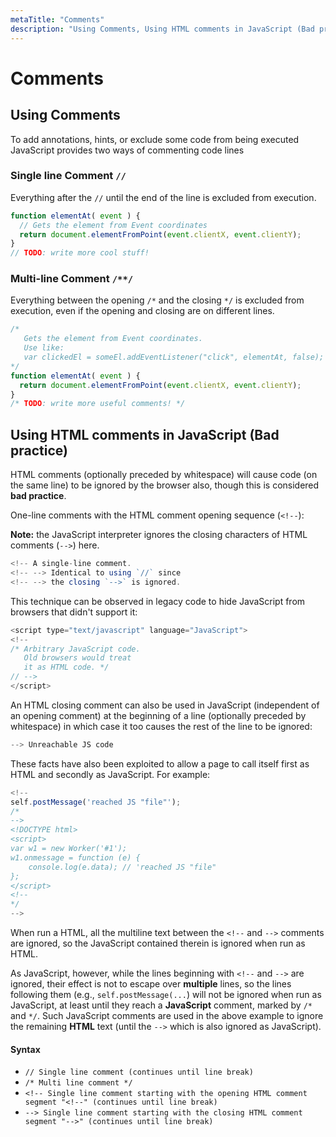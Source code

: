 ```yaml
---
metaTitle: "Comments"
description: "Using Comments, Using HTML comments in JavaScript (Bad practice)"
---
```


# Comments




## Using Comments


To add annotations, hints, or exclude some code from being executed JavaScript provides two ways of commenting code lines

### Single line Comment `//`

Everything after the `//` until the end of the line is excluded from execution.

```js
function elementAt( event ) {
  // Gets the element from Event coordinates
  return document.elementFromPoint(event.clientX, event.clientY);
}
// TODO: write more cool stuff!

```

### Multi-line Comment `/**/`

Everything between the opening `/*` and the closing `*/` is excluded from execution, even if the opening and closing are on different lines.

```js
/*
   Gets the element from Event coordinates.
   Use like: 
   var clickedEl = someEl.addEventListener("click", elementAt, false);
*/
function elementAt( event ) {
  return document.elementFromPoint(event.clientX, event.clientY);
}
/* TODO: write more useful comments! */

```



## Using HTML comments in JavaScript (Bad practice)


HTML comments (optionally preceded by whitespace) will cause code (on the same line) to be ignored by the browser also, though this is considered **bad practice**.

One-line comments with the HTML comment opening sequence (`<!--`):

> 
**Note:** the JavaScript interpreter ignores the closing characters of HTML comments (`-->`) here.


```js
<!-- A single-line comment.
<!-- --> Identical to using `//` since
<!-- --> the closing `-->` is ignored.

```

This technique can be observed in legacy code to hide JavaScript from browsers that didn't support it:

```js
<script type="text/javascript" language="JavaScript">
<!--
/* Arbitrary JavaScript code.
   Old browsers would treat
   it as HTML code. */
// -->
</script>

```

An HTML closing comment can also be used in JavaScript (independent of an opening comment) at the beginning of a line (optionally preceded by whitespace) in which case it too causes the rest of the line to be ignored:

```js
--> Unreachable JS code

```

These facts have also been exploited to allow a page to call itself first as HTML and secondly as JavaScript. For example:

```js
<!--
self.postMessage('reached JS "file"');
/*
-->
<!DOCTYPE html>
<script>
var w1 = new Worker('#1');
w1.onmessage = function (e) {
    console.log(e.data); // 'reached JS "file"
};
</script>
<!--
*/
-->

```

When run a HTML, all the multiline text between the `<!--` and `-->` comments are ignored, so the JavaScript contained therein is ignored when run as HTML.

As JavaScript, however, while the lines beginning with `<!--` and `-->` are ignored, their effect is not to escape over **multiple** lines, so the lines following them (e.g., `self.postMessage(...`) will not be ignored when run as JavaScript, at least until they reach a **JavaScript** comment, marked by `/*` and `*/`. Such JavaScript comments are used in the above example to ignore the remaining **HTML** text (until the `-->` which is also ignored as JavaScript).



#### Syntax


- `// Single line comment (continues until line break)`
- `/* Multi line comment */`
- `<!-- Single line comment starting with the opening HTML comment segment "<!--" (continues until line break)`
- `--> Single line comment starting with the closing HTML comment segment "-->" (continues until line break)`

